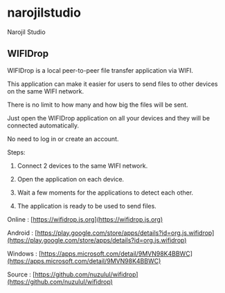 # narojilstudio
Narojil Studio

## WIFIDrop

WIFIDrop is a local peer-to-peer file transfer application via WIFI.

This application can make it easier for users to send files to other devices on the same WIFI network.

There is no limit to how many and how big the files will be sent.

Just open the WIFIDrop application on all your devices and they will be connected automatically.

No need to log in or create an account.

Steps:

1. Connect 2 devices to the same WIFI network.

2. Open the application on each device.

3. Wait a few moments for the applications to detect each other.

4. The application is ready to be used to send files.

Online : [https://wifidrop.js.org](https://wifidrop.js.org)

Android : [https://play.google.com/store/apps/details?id=org.js.wifidrop](https://play.google.com/store/apps/details?id=org.js.wifidrop)

Windows : [https://apps.microsoft.com/detail/9MVN98K4BBWC](https://apps.microsoft.com/detail/9MVN98K4BBWC)

Source : [https://github.com/nuzulul/wifidrop](https://github.com/nuzulul/wifidrop)

